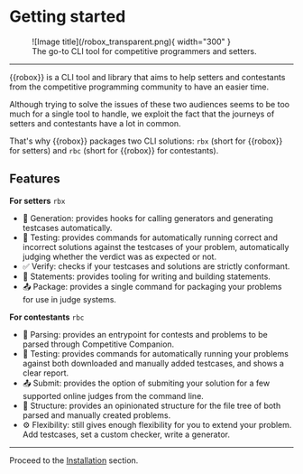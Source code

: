 # Getting started

<figure markdown="span">
  ![Image title](/robox_transparent.png){ width="300" }
  <figcaption>The go-to CLI tool for competitive programmers and setters.</figcaption>
</figure>

---

{{robox}} is a CLI tool and library that aims to help setters and contestants from the competitive programming community to have an easier time.

Although trying to solve the issues of these two audiences seems to be too much for a single tool to handle, we exploit the fact that the journeys of setters and contestants have a lot in common.

That's why {{robox}} packages two CLI solutions: `rbx` (short for {{robox}} for setters) and `rbc` (short for {{robox}} for contestants).

## Features

**For setters** `rbx`

- 🤖 Generation: provides hooks for calling generators and generating testcases automatically.
- 🔨 Testing: provides commands for automatically running correct and incorrect solutions against the testcases of your problem, automatically judging whether the verdict was as expected or not.
- ✅ Verify: checks if your testcases and solutions are strictly conformant.
- 📝 Statements: provides tooling for writing and building statements.
- 📤 Package: provides a single command for packaging your problems for use in judge systems.

**For contestants** `rbc`

- 🤖 Parsing: provides an entrypoint for contests and problems to be parsed through Competitive Companion.
- 🔨 Testing: provides commands for automatically running your problems against both downloaded and manually added testcases, and shows a clear report.
- 📤 Submit: provides the option of submiting your solution for a few supported online judges from the command line.
- 🧱 Structure: provides an opinionated structure for the file tree of both parsed and manually created problems.
- ⚙️ Flexibility: still gives enough flexibility for you to extend your problem. Add testcases, set a custom checker, write a generator.

---

Proceed to the [Installation](intro/installation.md) section.